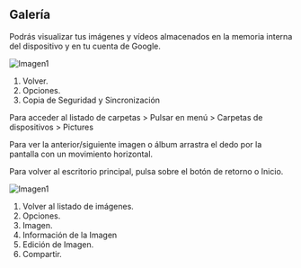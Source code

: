 ## Galería
Podrás visualizar tus imágenes y vídeos almacenados en la memoria interna del dispositivo y en tu cuenta de Google.



![Imagen1](http://static.energysistem.com/images/manuals/42689/57f3784cc5527.jpg) <br>



1. Volver.
2. Opciones.
3. Copia de Seguridad y Sincronización


Para acceder al listado de carpetas > Pulsar en menú > Carpetas de dispositivos > Pictures

Para ver la anterior/siguiente imagen o álbum arrastra el dedo por la pantalla con un movimiento horizontal.

Para volver al escritorio principal, pulsa sobre el botón de retorno o Inicio.



![Imagen1](http://static.energysistem.com/images/manuals/42689/57f37859724b9.jpg)



1. Volver al listado de imágenes.
2. Opciones.
3. Imagen.
4. Información de la Imagen
5. Edición de Imagen.
6. Compartir.





